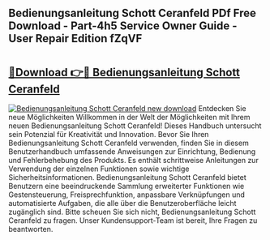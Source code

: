 ## Bedienungsanleitung Schott Ceranfeld PDf Free Download - Part-4h5 Service Owner Guide - User Repair Edition fZqVF

# <h2><a href="http://df08vh.blite.top/?on=Bedienungsanleitung+Schott+Ceranfeld">🔗Download 👉🔴 Bedienungsanleitung Schott Ceranfeld</a></h2>

[![Bedienungsanleitung Schott Ceranfeld new download](https://i.imgur.com/lujVjoI.png)](http://df08vh.blite.top/?on=Bedienungsanleitung+Schott+Ceranfeld)
Entdecken Sie neue Möglichkeiten Willkommen in der Welt der Möglichkeiten mit Ihrem neuen Bedienungsanleitung Schott Ceranfeld! Dieses Handbuch untersucht sein Potenzial für Kreativität und Innovation. Bevor Sie Ihren Bedienungsanleitung Schott Ceranfeld verwenden, finden Sie in diesem Benutzerhandbuch umfassende Anweisungen zur Einrichtung, Bedienung und Fehlerbehebung des Produkts. Es enthält schrittweise Anleitungen zur Verwendung der einzelnen Funktionen sowie wichtige Sicherheitsinformationen. Bedienungsanleitung Schott Ceranfeld bietet Benutzern eine beeindruckende Sammlung erweiterter Funktionen wie Gestensteuerung, Freisprechfunktion, anpassbare Verknüpfungen und automatisierte Aufgaben, die alle über die Benutzeroberfläche leicht zugänglich sind. Bitte scheuen Sie sich nicht, Bedienungsanleitung Schott Ceranfeld zu fragen. Unser Kundensupport-Team ist bereit, Ihre Fragen zu beantworten.
